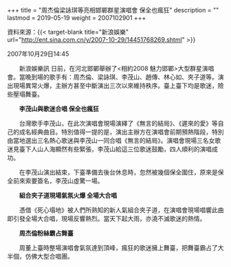 +++
title = "周杰倫梁詠琪等亮相邯鄲群星演唱會 保全也瘋狂"
description = ""
lastmod = 2019-05-19
weight = 2007102901
+++

資料來源：{{< target-blank title="新浪娛樂" url="http://ent.sina.com.cn/y/2007-10-29/14451768269.shtml" >}}

2007年10月29日14:45

　　新浪娛樂訊 日前，在河北邯鄲舉辦了<相約2008 魅力邯鄲>大型群星演唱會。當晚到場的歌手有：周杰倫、梁詠琪、李茂山、趙傳、林心如、夾子道等。演出現場異常火爆，主辦方甚至中斷演出三次以來維持秩序。臺上臺下均是歌迷，險些壓塌舞臺。

　　<b>李茂山與歌迷合唱 保全也瘋狂</b>

　　台灣歌手李茂山，在此次演唱會現場演繹了《無言的結局》、《遲來的愛》等自己的成名經典曲目。特別值得一提的是，演出主辦方在演唱會前期預熱階段，特別由當地選出三名熱心歌迷與李茂山一同合唱《無言的結局》。演唱會現場三名女歌迷見臺下人山人海顯然有些緊張，李茂山給這三位歌迷鼓勵，四人順利的演唱成功。

　　在李茂山演出結束，下臺準備去後台休息時，忽然被幾個保全圍住，原來是保全前來索要簽名，李茂山虛驚一場。

　　<b>組合夾子道現場氣氛火爆 全場大合唱</b>

　　憑借《死心塌地》被人們所熟知的新人氣組合夾子道，在演唱會現場唱響此曲即引發全場大合唱，現場反響熱烈。當天下起大雨，亦澆不滅歌迷的熱情。

　　<b>周杰倫粉絲霸占舞臺</b>

　　周董上臺時整場演唱會氣氛達到頂峰，瘋狂的歌迷擁上舞臺，把舞臺霸占了大半個，仿佛大型合唱團。
